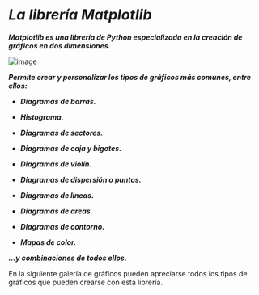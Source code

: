 # **_La librería Matplotlib_**

**_Matplotlib es una librería de Python especializada en la creación de gráficos en dos dimensiones._**

![image](https://github.com/user-attachments/assets/aa254802-679a-4d29-ae95-713dd25cb9a9)

**_Permite crear y personalizar los tipos de gráficos más comunes, entre ellos:_**

- **_Diagramas de barras._**
  
- **_Histograma._**
  
- **_Diagramas de sectores._**
  
- **_Diagramas de caja y bigotes._**
  
- **_Diagramas de violín._**
  
- **_Diagramas de dispersión o puntos._**
  
- **_Diagramas de lineas._**
  
- **_Diagramas de areas._**
  
- **_Diagramas de contorno._**
  
- **_Mapas de color._**
  
**_...y combinaciones de todos ellos._**

En la siguiente galería de gráficos pueden apreciarse todos los tipos de gráficos que pueden crearse con esta librería.
